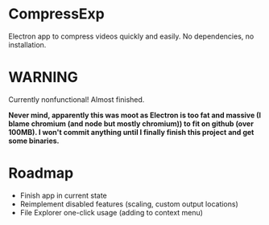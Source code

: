 # CompressExp
Electron app to compress videos quickly and easily. No dependencies, no installation.

# WARNING
Currently nonfunctional! Almost finished.

**Never mind, apparently this was moot as Electron is too fat and massive (I blame chromium (and node but mostly chromium)) to fit on github (over 100MB). I won't commit anything until I finally finish this project and get some binaries.**

# Roadmap
- Finish app in current state
- Reimplement disabled features (scaling, custom output locations)
- File Explorer one-click usage (adding to context menu)
